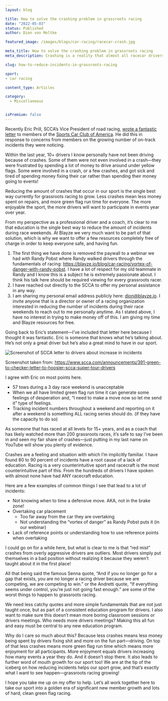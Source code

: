```yaml
---
layout: blog

title: How to solve the crashing problem in grassroots racing
date: "2022-05-03"
status: Published
author: Dion von Moltke

featured_image: /images/blogs/car-racing/racecar-crash.jpg

meta_title: How to solve the crashing problem in grassroots racing
meta_description: Crashing is a reality that almost all racecar drivers face, but that doesn't mean we can't reduce how many we see in grassroots and amateur racing.  Here we discuss ways to reduce incidents on the race track.

slug: how-to-reduce-incidents-in-grassroots-racing

sport:
- car racing

content_type: Articles

category:
  - Miscellaneous 


isPremium: false
---
```


Recently Eric Prill, SCCA’s Vice President of road racing, [wrote a fantastic letter](https://www.scca.com/announcements/391-green-to-checker-letter-to-hoosier-scca-super-tour-drivers) to members of the [Sports Car Club of America](https://www.scca.com/). He did this in response to concerns from members on the growing number of on-track incidents they were noticing.

Within the last year, 10+ drivers I know personally have not been driving because of crashes. Some of them were not even involved in a crash—they were frustrated by spending a lot of money to drive around under yellow flags. Some were involved in a crash, or a few crashes, and got sick and tired of spending money fixing their car rather than spending their money going to events!

Reducing the amount of crashes that occur in our sport is the single best way currently for grassroots racing to grow. Less crashes mean less money spent on repairs, and more green flag run time for everyone. The more enjoyable the sport, the more drivers will want to participate in events year over year.

From my perspective as a professional driver and a coach, it’s clear to me that education is the single best way to reduce the amount of incidents during race weekends. At Blayze we very much want to be part of that solution, which is why we want to offer a few resources completely free of charge in order to keep everyone safe, and having fun.

1. The first thing we have done is removed the paywall to a webinar we had with Randy Pobst where Randy walked drivers through the fundamentals of racing: https://blayze.io/blog/car-racing/vortex-of-danger-with-randy-pobst. I have a lot of respect for my old teammate in Randy and I know this is a subject he is extremely passionate about. I think his talk here should be required viewing for every grassroots racer.
2. I have reached out directly to the SCCA to offer my personal assistance in any way.
3. I am sharing my personal email address publicly here: [dion@blayze.io](mailto:dion@blayze.io). I invite anyone that is a director or owner of a racing organization interested in reducing the number of incidents during their race weekends to reach out to me personally anytime. As I stated above, I have no interest in trying to make money off of this. I am giving my time and Blayze resources for free.

Going back to Eric’s statement—I’ve included that letter here because I thought it was fantastic. Eric is someone that knows what he’s talking about. He’s not only a great driver but he’s also a great mind to have in our sport.

![Screenshot of SCCA letter to drivers about increase in incidents](https://blayze.io/assets/images/blogs/car-racing/inner-letter.png)

Screenshot taken from: https://www.scca.com/announcements/391-green-to-checker-letter-to-hoosier-scca-super-tour-drivers

I agree with Eric on most points here.

- 57 tows during a 3 day race weekend is unacceptable
- When we all have limited green flag run time it can generate some feelings of desperation and, “I need to make a move now so let me send it” type of feelings.
- Tracking incident numbers throughout a weekend and reporting on it after a weekend is something ALL racing series should do. (if they have the capacity to do so)

As someone that has raced at all levels for 15+ years, and as a coach that has likely watched more than 200 grassroots races, it’s safe to say I’ve been in and seen my fair share of crashes—just putting in my last name on YouTube will show you plenty of evidence.

Crashes are a feeling and situation with which I’m implicitly familiar. I have found 80 to 90 percent of incidents have a root cause of a lack of education. Racing is a very counterintuitive sport and racecraft is the most counterintuitive part of this. From the hundreds of drivers I have spoken with almost none have had ANY racecraft education.

Here are a few examples of common things I see that lead to a lot of incidents:

- Not knowing when to time a defensive move. AKA, not in the brake zone!
- Overtaking car placement
  - Too far away from the car they are overtaking
  - Not understanding the “vortex of danger” as Randy Pobst puts it (in our webinar)
- Lack of reference points or understanding how to use reference points when overtaking

I could go on for a while here, but what is clear to me is that “red mist” crashes from overly aggressive drivers are outliers. Most drivers simply put themselves in a bad position without realizing it because they weren’t taught about it in the first place!

All that being said the famous Senna quote, “And if you no longer go for a gap that exists, you are no longer a racing driver because we are competing, we are competing to win.” or the Andretti quote, “If everything seems under control, you’re just not going fast enough.” are some of the worst things to happen to grassroots racing.

We need less catchy quotes and more simple fundamentals that are not just taught once, but as part of a consistent education program for drivers. I also want to make sure this doesn’t mean more boring classroom sessions or drivers meetings. Who needs more drivers meetings? Making this all fun and easy must be central to any new education program.

Why do I care so much about this? Because less crashes means less money being spent by drivers fixing shit and more on the fun part—driving. On top of that less crashes means more green flag run time which means more enjoyment for all participants. More enjoyment equals drivers increasing how many events a year they do. And it doesn’t stop there. It also leads to further word of mouth growth for our sport too! We are at the tip of the iceberg on how reducing incidents helps our sport grow, and that’s exactly what I want to see happen—grassroots racing growing!

I hope you take me up on my offer to help. Let’s all work together here to take our sport into a golden era of significant new member growth and lots of hard, clean green flag racing.
